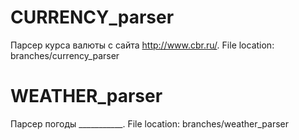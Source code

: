 # CURRENCY_parser
Парсер курса валюты с сайта http://www.cbr.ru/.  File location: branches/currency_parser
# WEATHER_parser
Парсер погоды ___________. File location: branches/weather_parser
